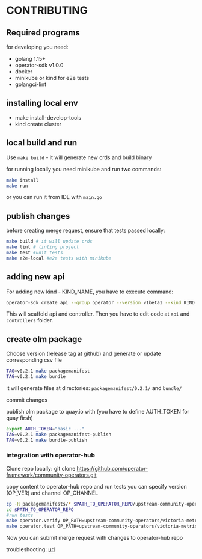 # CONTRIBUTING

## Required programs

for developing you need: 
- golang 1.15+
- operator-sdk v1.0.0
- docker
- minikube or kind for e2e tests
- golangci-lint


## installing local env

- make install-develop-tools
- kind create cluster

## local build and run

Use `make build` - it will generate new crds and build binary


for running locally you need minikube and run two commands:
```bash
make install
make run
```
or you can run it from IDE with ```main.go```

## publish changes

before creating merge request, ensure that tests passed locally:
```bash
make build # it will update crds
make lint # linting project
make test #unit tests
make e2e-local #e2e tests with minikube
```

## adding new api

For adding new kind - KIND_NAME, you have to execute command:

```bash
operator-sdk create api --group operator --version v1beta1 --kind KIND_NAME
```

This will scaffold api and controller. Then you have to edit code at `api` and `controllers` folder.

## create olm package

Choose version (release tag at github) and generate or update corresponding csv file
```bash
TAG=v0.2.1 make packagemanifest
TAG=v0.2.1 make bundle
```

it will generate files at directories: `packagemanifest/0.2.1/` and `bundle/`


commit changes

publish olm package to quay.io with (you have to define AUTH_TOKEN for quay firsh)

```bash
export AUTH_TOKEN="basic ..."
TAG=v0.2.1 make packagemanifest-publish
TAG=v0.2.1 make bundle-publish
```

### integration with operator-hub

 Clone repo locally: git clone https://github.com/operator-framework/community-operators.git
 
 copy content to operator-hub repo and run tests
 you can specify version (OP_VER) and channel OP_CHANNEL
 ```bash
cp -R packagemanifests/* $PATH_TO_OPERATOR_REPO/upstream-community-operators/victoriametrics/
cd $PATH_TO_OPERATOR_REPO
#run tests
make operator.verify OP_PATH=upstream-community-operators/victoria-metrics-operator VERBOSE=1
make operator.test OP_PATH=upstream-community-operators/victoria-metrics-operator/ VERBOSE=1

```

 Now you can submit merge request with changes to operator-hub repo


troubleshooting: [url](https://github.com/operator-framework/community-operators/blob/master/docs/using-scripts.md#troubleshooting)
